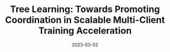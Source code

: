 ---
title: "Tree Learning: Towards Promoting Coordination in Scalable Multi-Client Training Acceleration"
authors:
- Tao Guo
- Song Guo
- Feijie Wu
- Wenchao Xu
- Jiewei Zhang
- Qihua Zhou
- Quan Chen
- Weihua Zhuang


date: "2023-03-02"
# doi: "10.1109/TNSE.2022.3141728"

# Publication type.
# 1 = Conference paper; 2 = Journal article;
# 3 = Preprint Paper; 4 = Report; 5 = Book; 6 = Book section;
# 7 = Thesis; 8 = Patent
publication_types: ["2"]

# Publication name and optional abbreviated publication name.
publication: IEEE Transactions on Mobile Computing (TMC) (CCF-A)
# publication_short: "TCOM (CCF-B)"

# url_pdf: https://ieeexplore.ieee.org/abstract/document/9676470
# url_code: ''
# url_dataset: ''
# url_poster: ''
# url_project: ''
# url_slides: ''
# url_video: ''

---